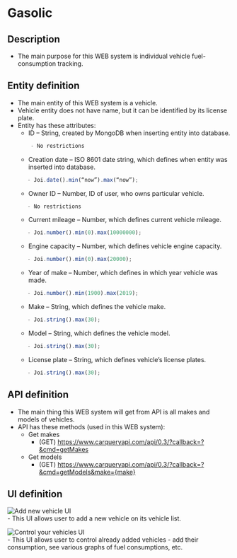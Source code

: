 # Gasolic
## Description
- The main purpose for this WEB system is individual vehicle fuel-consumption tracking.

## Entity definition
- The main entity of this WEB system is a vehicle.
- Vehicle entity does not have name, but it can be identified by its license plate.
- Entity has these attributes:
    - ID – String, created by MongoDB when inserting entity into database.
    ```javascript
        - No restrictions
    ```
    - Creation date – ISO 8601 date string, which defines when entity was inserted into database.
     ```javascript
        - Joi.date().min(“now”).max(“now”);
     ```
    - Owner ID – Number, ID of user, who owns particular vehicle.
     ```javascript
        - No restrictions
     ```
    - Current mileage – Number, which defines current vehicle mileage.
     ```javascript
        - Joi.number().min(0).max(10000000);
     ```
    - Engine capacity – Number, which defines vehicle engine capacity.
     ```javascript
        - Joi.number().min(0).max(20000);
     ```
    - Year of make – Number, which defines in which year vehicle was made.
     ```javascript
        - Joi.number().min(1900).max(2019);
     ```
    - Make – String, which defines the vehicle make.
     ```javascript
        - Joi.string().max(30);
     ```
    - Model – String, which defines the vehicle model.
     ```javascript
        - Joi.string().max(30);
     ```
    - License plate – String, which defines vehicle’s license plates.
     ```javascript
        - Joi.string().max(30);
     ```

## API definition
- The main thing this WEB system will get from API is all makes and models of vehicles.
- API has these methods (used in this WEB system):
    - Get makes
        - (GET) https://www.carqueryapi.com/api/0.3/?callback=?&cmd=getMakes
    - Get models
        - (GET) https://www.carqueryapi.com/api/0.3/?callback=?&cmd=getModels&make={make}
## UI definition
![Add new vehicle UI](https://farm8.staticflickr.com/7873/47488118431_88bdd06d22_b.jpg)  
    - This UI allows user to add a new vehicle on its vehicle list.

![Control your vehicles UI](https://farm8.staticflickr.com/7920/40522194383_cc7990f0d3_z.jpg)  
    - This UI allows user to control already added vehicles - add their consumption, see various graphs of fuel consumptions, etc.
